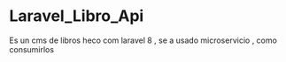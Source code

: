 # Laravel_Libro_Api
Es un cms de libros heco com laravel 8 , se a usado microservicio , como consumirlos
